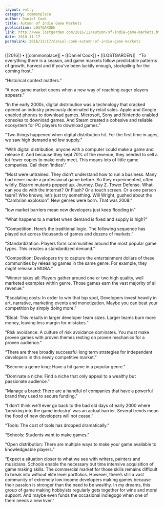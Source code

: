 ```yaml
---
layout: entry
category: commonplace
author: Daniel Cook
title: Autumn of Indie Game Markets
publication: LOSTGARDEN
link: http://www.lostgarden.com/2016/11/autumn-of-indie-game-markets.html
date: 2016-11-17
permalink: 2016/11/17/daniel-cook-autumn-of-indie-game-markets
---
```


[[2016]] • [[commonplace]] • [[Daniel Cook]] • [[LOSTGARDEN]]
 
“To everything there is a season, and game markets follow predictable patterns of growth, harvest and if you’ve been luckily enough, stockpiling for the coming frost.”

“Historical context matters.”

“A new game market opens when a new way of reaching eager players appears.”

“In the early 2000s, digital distribution was a technology that cracked opened an industry previously dominated by retail sales. Apple and Google enabled phones to download games. Microsoft, Sony and Nintendo enabled consoles to download games. And Steam created a cohesive and reliable ecosystem for PC players to download games.”

“Two things happened when digital distribution hit. For the first time in ages, we saw high demand and low supply.”

“With digital distribution, anyone with a computer could make a game and release it. And because they kept 70% of the revenue, they needed to sell a lot fewer copies to make ends meet. This means lots of little game companies. Call them ‘indies’.”

“Most were untrained. They didn’t understand how to run a business. Many had never made a professional game before. So they experimented, often wildly. Bizarro mutants popped up. Journey. Day Z. Tower Defense. What can you do with the internet? Or Flash? Or a touch screen. Or a one person team? Who knows; let’s just try something. Will Wright, gushed about the “Cambrian explosion”. New genres were born. That was 2008.”

“low market barriers mean new developers just keep flooding in”

“What happens to a market when demand is fixed and supply is high?”

“Competition. Here’s the traditional logic. The following sequence has played out across thousands of games and dozens of markets.”

“Standardization: Players form communities around the most popular game types. This creates a standardized demand.”

“Competition: Developers try to capture the entertainment dollars of these communities by releasing games in the same genre. For example, they might release a MOBA.”

“Winner takes all: Players gather around one or two high quality, well marketed examples within genre. Those games earn the vast majority of all revenue.”

“Escalating costs: In order to win that top spot, Developers invest heavily in art, narrative, marketing events and monetization. Maybe you can beat your competition by simply doing more.”

“Bloat: This results in larger developer team sizes. Larger teams burn more money, leaving less margin for mistakes.”

“Risk avoidance: A culture of risk avoidance dominates. You must make proven games with proven themes resting on proven mechanics for a proven audience.”

“There are three broadly successful long term strategies for independent developers in this newly competitive market.”

“Become a genre king: Have a hit game in a popular genre.”

“Dominate a niche: Find a niche that only appeal to a wealthy but passionate audience.”

“Manage a brand: There are a handful of companies that have a powerful brand they used to secure funding.”

“I don’t think we’ll ever go back to the bad old days of early 2000 where ‘breaking into the game industry’ was an actual barrier. Several trends mean the flood of new developers will not cease.”

“Tools: The cost of tools has dropped dramatically.”

“Schools: Students want to make games.”

“Open distribution: There are multiple ways to make your game available to knowledgeable players.”

“Expect a situation closer to what we see with writers, painters and musicians. Schools enable the necessary but time intensive acquisition of game making skills. The commercial market for those skills remains difficult to break into without elite level portfolios. However, there’s still a vast community of extremely low income developers making games because their passion is stronger than the need to be wealthy. In my dreams, this group of game making hobbyists regularly gets together for wine and moral support. And maybe even funds the occasional indiegogo when one of them needs a new liver.”

